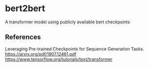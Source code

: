 # bert2bert
A transformer model using publicly available bert checkpoints<br>

## References
Leveraging Pre-trained Checkpoints for Sequence Generation Tasks. https://arxiv.org/pdf/1907.12461.pdf <br>
https://www.tensorflow.org/tutorials/text/transformer
